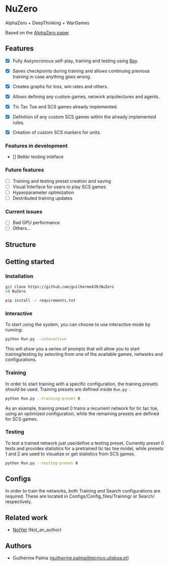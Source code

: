 
# NuZero

AlphaZero + DeepThinking + WarGames

Based on the [AlphaZero paper](https://www.semanticscholar.org/paper/A-general-reinforcement-learning-algorithm-that-and-Silver-Hubert/f9717d29840f4d8f1cc19d1b1e80c5d12ec40608)


## Features

* [x] Fully Assyncronous self-play, training and testing using [Ray](https://github.com/ray-project/ray).
* [x] Saves checkpoints during training and allows continuing previous training in case anything goes wrong.
* [x] Creates graphs for loss, win rates and others.
* [X] Allows defining any custom games, network arquitectures and agents.
* [x] Tic Tac Toe and SCS games already implemented.
* [X] Definition of any custom SCS games within the already implemented rules.
* [x] Creation of custom SCS markers for units.


### Features in development

* [] Better testing inteface 

### Future features

* [ ] Training and testing preset creation and saving
* [ ] Visual Interface for users to play SCS games
* [ ] Hyperparameter optimization
* [ ] Destributed training updates

### Current issues

* [ ] Bad GPU performance
* [ ] Others...

## Structure




## Getting started
### Installation

```bash
git clone https://github.com/guilherme439/NuZero
cd NuZero

pip install -r requirements.txt
```


### Interactive

To start using the system, you can choose to use interactive mode by running:
```bash
python Run.py --interactive
```
This will show you a series of prompts that will allow you to start training/testing by selecting from one of the available games, networks and configurations.

### Training

In order to start training with a specific configuration, the training presets should be used.
Training presets are defined inside ```Run.py ```. 

```bash
python Run.py --training-preset 0 
```

As an example, training preset 0 trains a recurrent network for tic tac toe, using an optimized configuration, while the remaining presets are defined for SCS games.


### Testing
To test a trained network just use/define a testing preset. Currently preset 0 tests and provides statistics for a pretrained tic tac toe model, while presets 1 and 2 are used to visualize or get statistics from SCS games.

```bash
python Run.py --testing-preset 0
```


## Configs
In order to train the networks, both Training and Search configurations are required. These are located in Configs/Config_files/Training/ or Search/ respectively.



## Related work

* [NotYet](www.google.com) (Not_an_author)


## Authors

* Guilherme Palma (guilherme.palma@tecnico.ulisboa.pt)

